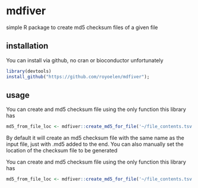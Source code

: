 # mdfiver

simple R package to create md5 checksum files of a given file

## installation

You can install via github, no cran or bioconductor unfortunately

```r
library(devtools)
install_github("https://github.com/royoelen/mdfiver");
```

## usage

You can create and md5 checksum file using the only function this library has
```r
md5_from_file_loc <- mdfiver::create_md5_for_file('~/file_contents.tsv.gz');
```

By default it will create an md5 checksum file with the same name as the input file, just with .md5 added to the end.
You can also manually set the location of the checksum file to be generated

You can create and md5 checksum file using the only function this library has
```r
md5_from_file_loc <- mdfiver::create_md5_for_file('~/file_contents.tsv.gz', '~/file_contents.tsv.gz.md5');
```
